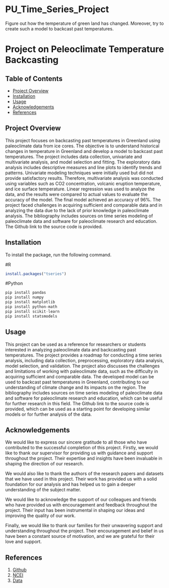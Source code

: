 # PU_Time_Series_Project
 Figure out how the temperature of green land has changed. Moreover, try to create such a model to backcast past temperatures.

# Project on Peleoclimate Temperature Backcasting

## Table of Contents
- [Project Overview](#project-overview)
- [Installation](#installation)
- [Usage](#usage)
- [Acknowledgements](#acknowledgements)
- [References](#references)


## Project Overview
This project focuses on backcasting past temperatures in Greenland using paleoclimate data from ice cores. The objective is to understand historical changes in temperature in Greenland and develop a model to backcast past temperatures. The project includes data collection, univariate and multivariate analysis, and model selection and fitting. The exploratory data analysis includes descriptive measures and line plots to identify trends and patterns. Univariate modeling techniques were initially used but did not provide satisfactory results. Therefore, multivariate analysis was conducted using variables such as CO2 concentration, volcanic eruption temperature, and ice surface temperature. Linear regression was used to analyze the data, and the results were compared to actual values to evaluate the accuracy of the model. The final model achieved an accuracy of 96%. The project faced challenges in acquiring sufficient and comparable data and in analyzing the data due to the lack of prior knowledge in paleoclimate analysis. The bibliography includes sources on time series modeling of paleoclimate data and software for paleoclimate research and education. The Github link to the source code is provided.




## Installation
To install the package, run the following command.

#R 
```r
install.packages("tseries")
```
#Python
```python
pip install pandas
pip install numpy
pip install matplotlib
pip install python-math
pip install scikit-learn
pip install statsmodels
```
## Usage
This project can be used as a reference for researchers or students interested in analyzing paleoclimate data and backcasting past temperatures. The project provides a roadmap for conducting a time series analysis, including data collection, preprocessing, exploratory data analysis, model selection, and validation. The project also discusses the challenges and limitations of working with paleoclimate data, such as the difficulty in acquiring sufficient and comparable data. The developed model can be used to backcast past temperatures in Greenland, contributing to our understanding of climate change and its impacts on the region. The bibliography includes sources on time series modeling of paleoclimate data and software for paleoclimate research and education, which can be useful for further research in this field. The Github link to the source code is provided, which can be used as a starting point for developing similar models or for further analysis of the data.


## Acknowledgements
We would like to express our sincere gratitude to all those who have contributed to the successful completion of this project. Firstly, we would like to thank our supervisor for providing us with guidance and support throughout the project. Their expertise and insights have been invaluable in shaping the direction of our research.

We would also like to thank the authors of the research papers and datasets that we have used in this project. Their work has provided us with a solid foundation for our analysis and has helped us to gain a deeper understanding of the subject matter.

We would like to acknowledge the support of our colleagues and friends who have provided us with encouragement and feedback throughout the project. Their input has been instrumental in shaping our ideas and improving the quality of our work.

Finally, we would like to thank our families for their unwavering support and understanding throughout the project. Their encouragement and belief in us have been a constant source of motivation, and we are grateful for their love and support.

## References
1. [Github](https://github.com/paleoclimate-project/PU_Time_Series_Project)
2. [NCEI](https://www.ncei.noaa.gov/access/paleo-search/)
3. [Data](https://www1.ncdc.noaa.gov/pub/data/paleo/reconstructions/kobashi2017/)

